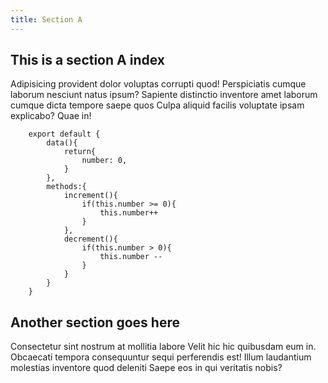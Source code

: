 ```yaml
---
title: Section A
---
```


## This is a section A index

Adipisicing provident dolor voluptas corrupti quod! Perspiciatis cumque laborum nesciunt natus ipsum? Sapiente distinctio inventore amet laborum cumque dicta tempore saepe quos Culpa aliquid facilis voluptate ipsam explicabo? Quae in!

```javascript{8-12}
    export default {
        data(){
            return{
                number: 0,
            }
        },
        methods:{
            increment(){
                if(this.number >= 0){
                    this.number++
                }
            },
            decrement(){
                if(this.number > 0){
                    this.number --
                }
            }
        }
    }
```



## Another section goes here

Consectetur sint nostrum at mollitia labore Velit hic hic quibusdam eum in. Obcaecati tempora consequuntur sequi perferendis est! Illum laudantium molestias inventore quod deleniti Saepe eos in qui veritatis nobis?

